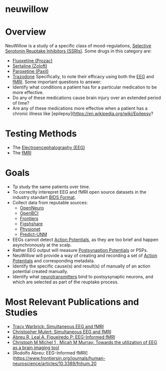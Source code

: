 # neuwillow

# Overview
NeuWillow is a study of a specific class of mood-regulations, [Selective Serotonin Reuptake Inhibitors (SSRIs)](https://en.wikipedia.org/wiki/Selective_serotonin_reuptake_inhibitor). Some drugs in this category are:
- [Fluoxetine (Prozac)](https://www.ncbi.nlm.nih.gov/books/NBK459223/)
- [Sertaline (Zoloft)](https://www.ncbi.nlm.nih.gov/books/NBK547689/)
- [Paroxetine (Paxil)](https://www.ncbi.nlm.nih.gov/books/NBK526022/)
- [Trazodone](https://www.ncbi.nlm.nih.gov/books/NBK470560/)
Specifically, to note their efficacy using both the [EEG](https://en.wikipedia.org/wiki/Electroencephalography) and [fMRI](https://en.wikipedia.org/wiki/Functional_magnetic_resonance_imaging).
Some important questions to answer:
- Identify what conditions a patient has for a particular medication to be more effective.
- Do any of these medications cause brain injury over an extended period of time?
- Are any of these medications more effective when a patient has a chronic illness like [epilepsy](https://en.wikipedia.org/wiki/Epilepsy?

# Testing Methods
- The [Electroencephalography (EEG)](https://en.wikipedia.org/wiki/Electroencephalography)
- The [fMRI](https://en.wikipedia.org/wiki/Functional_magnetic_resonance_imaging)
  
# Goals
  - Tp study the same patients over time.
  - To correctly interepret EEG and fMRI open source datasets in the industry standart [BIDS Format](https://bids.neuroimaging.io).
  - Collect data from reputable sources:
    - [OpenNeuro](https://openneuro.org/)
    - [OpenBCI](https://openbci.com/community/publicly-available-eeg-datasets/)
    - [Frontiers](https://www.frontiersin.org/articles/10.3389/fnins.2021.755817/full)
    - [Figshshare](https://figshare.com/)
    - [Physionet](https://mimic.physionet.org/)
    - [Predict-UNM](http://predict.cs.unm.edu/)
  - EEGs cannot detect [Action Potentials](https://en.wikipedia.org/wiki/Action_potential), as they are too brief and happen asynchronously at the scalp.
  - Rather EEG output will measure [Postsynaption Potentials](https://en.wikipedia.org/wiki/Postsynaptic_potential) or PSPs.
  - NeuWillow will provide a way of creating and recording a set of [Action Potentials](https://en.wikipedia.org/wiki/Action_potential) and corresponding metadata.
  - Identify the specific cause(s) and result(s) of manually of an action potential created manually.
  - Identify what [neurotransmitters](https://en.wikipedia.org/wiki/Neurotransmitter) bind to postsysynaptic neurons, and which are selected as part of the reuptake process.

# Most Relevant Publications and Studies
- [Tracy Warbrick: Simultaneous EEG and fMRI](https://pmc.ncbi.nlm.nih.gov/articles/PMC8952790/) 
- [Christopher Mulert: Simultaneous EEG and fMRI](https://pmc.ncbi.nlm.nih.gov/articles/PMC3811108/)
- [Abreu R, Leal A, Figueiredo P: EEG-Informed fMRI](https://pubmed.ncbi.nlm.nih.gov/29467634/)
- [Christoph M Michel  1 , Micah M Murray: Towards the utilization of EEG as a brain imaging tool](https://pubmed.ncbi.nlm.nih.gov/22227136/)
- [Rodolfo Abreu: EEG-Informed fMRI](https://www.frontiersin.org/journals/human-neuroscience/articles/10.3389/fnhum.20

